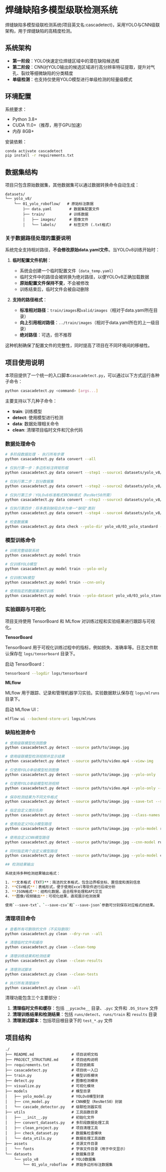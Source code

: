# 焊缝缺陷多模型级联检测系统

焊缝缺陷多模型级联检测系统(项目英文名:cascadetect)，采用YOLO与CNN级联架构，用于焊缝缺陷的高精度检测。

## 系统架构
- **第一阶段**：YOLO快速定位焊缝区域中的潜在缺陷候选框
- **第二阶段**：CNN对YOLO输出的候选区域进行高分辨率特征提取，提升对气孔、裂纹等细微缺陷的分类精度
- **单级检测**：也支持仅使用YOLO模型进行单级检测的轻量级模式


## 环境配置
系统要求：
- Python 3.8+
- CUDA 11.0+（推荐，用于GPU加速）
- 内存 8GB+

安装依赖：
```bash
conda activate cascadetect
pip install -r requirements.txt
```

## 数据集结构

项目只包含原始数据集，其他数据集可以通过数据转换命令自动生成：

```
datasets/
└── yolo_v8/
    └── 01_yolo_roboflow/   # 原始标注数据
        ├── data.yaml        # 数据集配置文件
        ├── train/           # 训练数据
        │   ├── images/      # 图像文件
        │   └── labels/      # 标签文件 (.txt格式)
```

### 关于数据路径处理的重要说明

系统完全支持相对路径，**不会修改原始data.yaml文件**。当YOLOv8训练开始时：

1. **临时配置文件机制**：
   - 系统会创建一个临时配置文件（`data_temp.yaml`）
   - 临时文件中的路径会被转换为绝对路径，以便YOLOv8正确加载数据
   - **原始配置文件保持不变**，不会被修改
   - 训练结束后，临时文件会被自动删除

2. **支持的路径格式**：
   - **标准相对路径**：`train/images`和`valid/images`（相对于data.yaml所在目录）
   - **向上引用相对路径**：`../train/images`（相对于data.yaml所在的上一级目录）
   - **绝对路径**：可选，但不推荐

这种机制确保了配置文件的完整性，同时提高了项目在不同环境间的移植性。

## 项目使用说明

本项目提供了一个统一的入口脚本`casacadetect.py`，可以通过以下方式运行各种子命令：

```bash
python casacadetect.py <command> [args...]
```

主要支持以下几种子命令：

- **train**: 训练模型
- **detect**: 使用模型进行检测
- **data**: 数据处理相关命令
- **clean**: 清理项目临时文件和冗余代码

### 数据处理命令

```bash
# 多阶段数据处理 - 执行所有步骤
python casacadetect.py data convert --all

# 仅执行第一步：多边形标注转矩形框
python casacadetect.py data convert --step1 --source1 datasets/yolo_v8/01_yolo_roboflow --target1 datasets/yolo_v8/02_yolo_rectangle

# 仅执行第二步：划分数据集
python casacadetect.py data convert --step2 --source2 datasets/yolo_v8/02_yolo_rectangle --target2 datasets/yolo_v8/03_yolo_standard

# 仅执行第三步：YOLOv8标准格式转CNN格式（ResNet50所需）
python casacadetect.py data convert --step3 --source3 datasets/yolo_v8/03_yolo_standard --target3 datasets/cnn/resnet50_standard

# 仅执行第四步：将多类别缺陷合并为单一"缺陷"类别
python casacadetect.py data convert --step4 --source4 datasets/yolo_v8/03_yolo_standard --target4 datasets/yolo_v8/04_yolo_merged

# 检查数据集
python casacadetect.py data check --yolo-dir yolo_v8/03_yolo_standard --cnn-dir cnn/resnet50_standard --data-dir datasets
```

### 模型训练命令

```bash
# 训练完整级联系统
python casacadetect.py model train

# 仅训练YOLO模型
python casacadetect.py model train --yolo-only

# 仅训练CNN模型
python casacadetect.py model train --cnn-only

# 使用指定的数据集进行训练
python casacadetect.py model train --yolo-dataset yolo_v8/03_yolo_standard --cnn-dataset cnn/resnet50_standard
```

### 实验跟踪与可视化

项目支持使用 TensorBoard 和 MLflow 对训练过程和实验结果进行跟踪与可视化。

**TensorBoard**

TensorBoard 用于可视化训练过程中的指标，例如损失、准确率等。日志文件默认保存在 `logs/tensorboard` 目录下。

启动 TensorBoard：
```bash
tensorboard --logdir logs/tensorboard
```

**MLflow**

MLflow 用于跟踪、记录和管理机器学习实验。实验数据默认保存在 `logs/mlruns` 目录下。

启动 MLflow UI：
```bash
mlflow ui --backend-store-uri logs/mlruns
```

### 缺陷检测命令

```bash
# 使用级联模型检测图像
python casacadetect.py detect --source path/to/image.jpg

# 使用级联模型检测视频并显示结果
python casacadetect.py detect --source path/to/video.mp4 --view-img

# 仅使用YOLO单级模型检测图像
python casacadetect.py detect --source path/to/image.jpg --yolo-only

# 仅使用YOLO单级模型检测视频
python casacadetect.py detect --source path/to/video.mp4 --yolo-only --view-img

# 保存检测结果为不同文件格式
python casacadetect.py detect --source path/to/image.jpg --save-txt --save-csv --save-json

# 指定自定义类别名称
python casacadetect.py detect --source path/to/image.jpg --class-names 正常,气孔,裂纹,夹渣,其他

# 使用自定义YOLO模型路径
python casacadetect.py detect --source path/to/image.jpg --yolo-model runs/train/yolo/1/weights/best.pt

# 使用自定义CNN模型路径
python casacadetect.py detect --source path/to/image.jpg --cnn-model runs/train/cnn/2/cnn_model.pt

# 同时指定两个自定义模型路径
python casacadetect.py detect --source path/to/image.jpg --yolo-model custom_yolo.pt --cnn-model custom_cnn.pt

## 检测结果输出

系统支持多种检测结果输出格式：

1. **文本格式 (TXT)**：简洁的文本格式，包含边界框坐标、置信度和类别信息
2. **CSV格式**：表格形式，便于使用Excel等软件进行后续分析
3. **JSON格式**：结构化数据，适合程序处理和API交互
4. **图像/视频输出**：可视化结果，直观展示检测效果

使用`--save-txt`、`--save-csv`和`--save-json`参数可分别保存对应格式的结果。
```

### 清理项目命令

```bash
# 查看所有可删除的文件（不实际删除）
python casacadetect.py clean --dry-run --all

# 清理临时文件和缓存
python casacadetect.py clean --clean-temp

# 清理训练结果和检测结果
python casacadetect.py clean --clean-results

# 清理测试脚本
python casacadetect.py clean --clean-tests

# 执行所有清理操作
python casacadetect.py clean --all
```

清理功能包含三个主要部分：

1. **清理临时文件和缓存**：包括 `__pycache__` 目录、`.pyc` 文件和 `.DS_Store` 文件
2. **清理训练结果和检测结果**：包括 `runs/detect`、`runs/train` 和 `results` 目录
3. **清理测试脚本**：包括项目根目录下的 `test_*.py` 文件


## 项目结构

```
./
├── README.md                 # 项目说明文档
├── PROJECT_STRUCTURE.md      # 项目结构说明
├── requirements.txt          # 项目依赖库
├── casacadetect.py           # 项目统一入口
├── train.py                  # 模型训练模块
├── detect.py                 # 图像检测模块
├── visualize.py              # 可视化模块
├── models                    # 模型目录
│   ├── yolo_model.py         # YOLOv8模型封装
│   ├── cnn_model.py          # CNN模型（ResNet50）封装
│   └── cascade_detector.py   # 级联检测器实现
├── utils                     # 工具函数目录
│   ├── __init__.py           # 初始化文件
│   ├── convert_datasets.py   # 多阶段数据处理工具
│   ├── clean_project.py      # 项目清理工具
│   ├── check_dataset.py      # 数据集检查模块
│   └── data_utils.py         # 数据处理工具函数
├── assets                    # 资源文件目录
│   └── fonts                 # 字体文件目录（用于中文显示）
└── datasets                  # 数据集目录
    └── yolo_v8               # YOLO数据集
        └── 01_yolo_roboflow  # 原始多边形标注数据集
```

